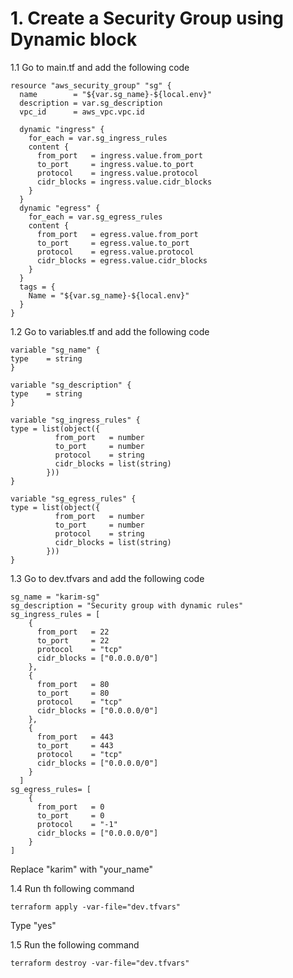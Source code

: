 # 1. Create a Security Group using Dynamic block

1.1 Go to main.tf and add the following code
```
resource "aws_security_group" "sg" {
  name        = "${var.sg_name}-${local.env}"
  description = var.sg_description
  vpc_id      = aws_vpc.vpc.id

  dynamic "ingress" {
    for_each = var.sg_ingress_rules
    content {
      from_port   = ingress.value.from_port
      to_port     = ingress.value.to_port
      protocol    = ingress.value.protocol
      cidr_blocks = ingress.value.cidr_blocks
    }
  }
  dynamic "egress" {
    for_each = var.sg_egress_rules
    content {
      from_port   = egress.value.from_port
      to_port     = egress.value.to_port
      protocol    = egress.value.protocol
      cidr_blocks = egress.value.cidr_blocks
    }
  }
  tags = {
    Name = "${var.sg_name}-${local.env}"
  }
}
```

1.2 Go to variables.tf and add the following code
```
variable "sg_name" {
type    = string
}

variable "sg_description" {
type    = string
}

variable "sg_ingress_rules" {
type = list(object({
          from_port   = number
          to_port     = number
          protocol    = string
          cidr_blocks = list(string)
        }))
}

variable "sg_egress_rules" {
type = list(object({
          from_port   = number
          to_port     = number
          protocol    = string
          cidr_blocks = list(string)
        }))
}
```

1.3 Go to dev.tfvars and add the following code
```
sg_name = "karim-sg"
sg_description = "Security group with dynamic rules"
sg_ingress_rules = [
    {
      from_port   = 22
      to_port     = 22
      protocol    = "tcp"
      cidr_blocks = ["0.0.0.0/0"]
    },
    {
      from_port   = 80
      to_port     = 80
      protocol    = "tcp"
      cidr_blocks = ["0.0.0.0/0"]
    },
    {
      from_port   = 443
      to_port     = 443
      protocol    = "tcp"
      cidr_blocks = ["0.0.0.0/0"]
    }
  ]
sg_egress_rules= [
    {
      from_port   = 0
      to_port     = 0
      protocol    = "-1"
      cidr_blocks = ["0.0.0.0/0"]
    }
]
```
Replace "karim" with "your_name"

1.4 Run th following command
```
terraform apply -var-file="dev.tfvars"
```
Type "yes"

1.5 Run the following command
```
terraform destroy -var-file="dev.tfvars"
```